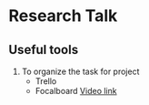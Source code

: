 # Research Talk

## Useful tools
1. To organize the task for project
    - Trello
    - Focalboard
[Video link](https://youtu.be/P8accXNcwjs?t=474)
